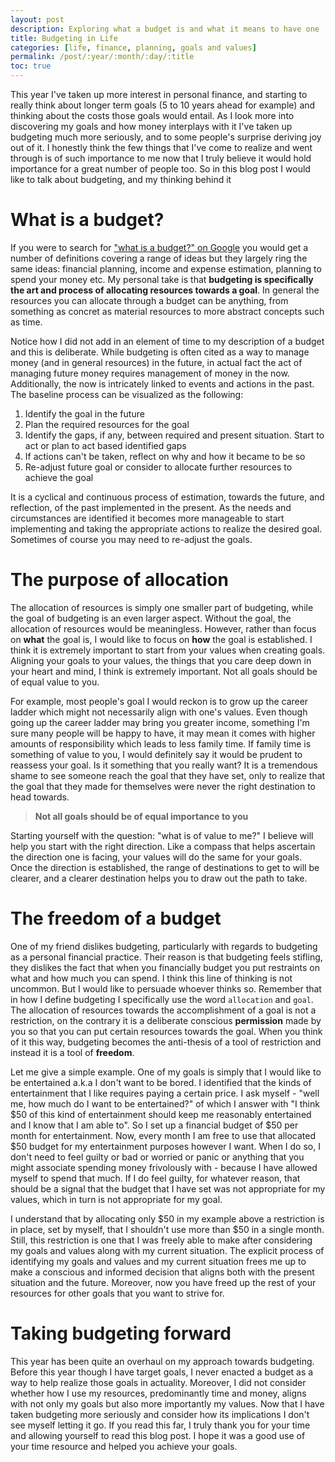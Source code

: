 ```yaml
---
layout: post
description: Exploring what a budget is and what it means to have one
title: Budgeting in Life
categories: [life, finance, planning, goals and values]
permalink: /post/:year/:month/:day/:title
toc: true
---
```


This year I've taken up more interest in personal finance, and starting to really think about longer term goals (5 to 10 years ahead for example) and thinking about the costs those goals would entail. As I look more into discovering my goals and how money interplays with it I've taken up budgeting much more seriously, and to some people's surprise deriving joy out of it. I honestly think the few things that I've come to realize and went through is of such importance to me now that I truly believe it would hold importance for a great number of people too. So in this blog post I would like to talk about budgeting, and my thinking behind it

# What is a budget?

If you were to search for ["what is a budget?" on Google](https://www.google.com/search?client=firefox-b-d&q=what+is+a+budget) you would get a number of definitions covering a range of ideas but they largely ring the same ideas: financial planning, income and expense estimation, planning to spend your money etc. My personal take is that **budgeting is specifically the art and process of allocating resources towards a goal**. In general the resources you can allocate through a budget can be anything, from something as concret as material resources to more abstract concepts such as time.

Notice how I did not add in an element of time to my description of a budget and this is deliberate. While budgeting is often cited as a way to manage money (and in general resources) in the future, in actual fact the act of managing future money requires management of money in the now. Additionally, the now is intricately linked to events and actions in the past. The baseline process can be visualized as the following:

1. Identify the goal in the future
2. Plan the required resources for the goal
3. Identify the gaps, if any, between required and present situation. Start to act or plan to act based identified gaps
4. If actions can't be taken, reflect on why and how it became to be so
5. Re-adjust future goal or consider to allocate further resources to achieve the goal

It is a cyclical and continuous process of estimation, towards the future, and reflection, of the past implemented in the present. As the needs and circumstances are identified it becomes more manageable to start implementing and taking the appropriate actions to realize the desired goal. Sometimes of course you may need to re-adjust the goals.

# The purpose of allocation

The allocation of resources is simply one smaller part of budgeting, while the goal of budgeting is an even larger aspect. Without the goal, the allocation of resources would be meaningless. However, rather than focus on **what** the goal is, I would like to focus on **how** the goal is established. I think it is extremely important to start from your values when creating goals. Aligning your goals to your values, the things that you care deep down in your heart and mind, I think is extremely important. Not all goals should be of equal value to you.

For example, most people's goal I would reckon is to grow up the career ladder which might not necessarily align with one's values. Even though going up the career ladder may bring you greater income, something I'm sure many people will be happy to have, it may mean it comes with higher amounts of responsibility which leads to less family time. If family time is something of value to you, I would definitely say it would be prudent to reassess your goal. Is it something that you really want? It is a tremendous shame to see someone reach the goal that they have set, only to realize that the goal that they made for themselves were never the right destination to head towards.

> **Not all goals should be of equal importance to you**

Starting yourself with the question: "what is of value to me?" I believe will help you start with the right direction. Like a compass that helps ascertain the direction one is facing, your values will do the same for your goals. Once the direction is established, the range of destinations to get to will be clearer, and a clearer destination helps you to draw out the path to take.

# The freedom of a budget

One of my friend dislikes budgeting, particularly with regards to budgeting as a personal financial practice. Their reason is that budgeting feels stifling, they dislikes the fact that when you financially budget you put restraints on what and how much you can spend. I think this line of thinking is not uncommon. But I would like to persuade whoever thinks so. Remember that in how I define budgeting I specifically use the word `allocation` and `goal`. The allocation of resources towards the accomplishment of a goal is not a restriction, on the contrary it is a deliberate conscious **permission** made by you so that you can put certain resources towards the goal. When you think of it this way, budgeting becomes the anti-thesis of a tool of restriction and instead it is a tool of **freedom**.

Let me give a simple example. One of my goals is simply that I would like to be entertained a.k.a I don't want to be bored. I identified that the kinds of entertainment that I like requires paying a certain price. I ask myself - "well me, how much do I want to be entertained?" of which I answer with "I think $50 of this kind of entertainment should keep me reasonably entertained and I know that I am able to". So I set up a financial budget of $50 per month for entertainment. Now, every month I am free to use that allocated $50 budget for my entertainment purposes however I want. When I do so, I don't need to feel guilty or bad or worried or panic or anything that you might associate spending money frivolously with - because I have allowed myself to spend that much. If I do feel guilty, for whatever reason, that should be a signal that the budget that I have set was not appropriate for my values, which in turn is not appropriate for my goal.

I understand that by allocating only $50 in my example above a restriction is in place, set by myself, that I shouldn't use more than $50 in a single month. Still, this restriction is one that I was freely able to make after considering my goals and values along with my current situation. The explicit process of identifying my goals and values and my current situation frees me up to make a conscious and informed decision that aligns both with the present situation and the future. Moreover, now you have freed up the rest of your resources for other goals that you want to strive for.

# Taking budgeting forward

This year has been quite an overhaul on my approach towards budgeting. Before this year though I have target goals, I never enacted a budget as a way to help realize those goals in actuality. Moreover, I did not consider whether how I use my resources, predominantly time and money, aligns with not only my goals but also more importantly my values. Now that I have taken budgeting more seriously and consider how its implications I don't see myself letting it go. If you read this far, I truly thank you for your time and allowing yourself to read this blog post. I hope it was a good use of your time resource and helped you achieve your goals.
